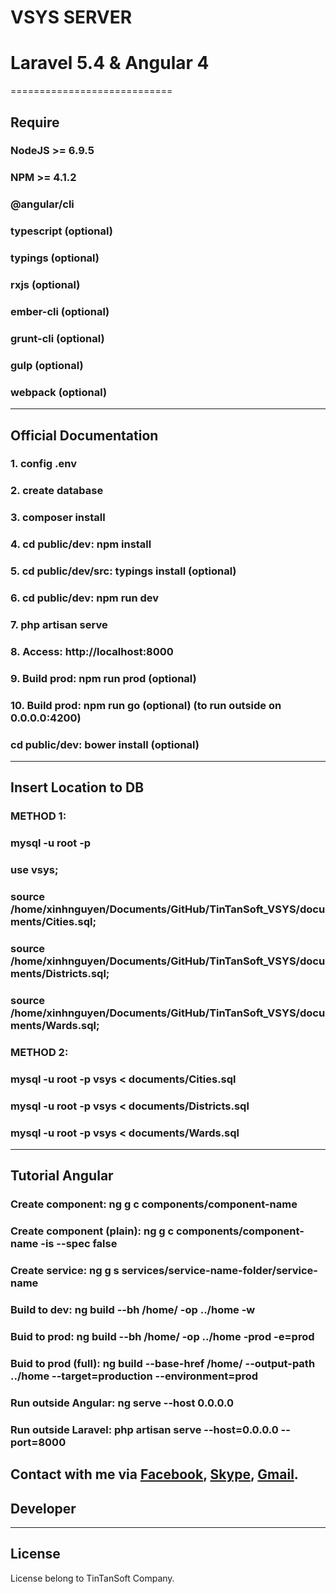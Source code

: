 # VSYS SERVER

# Laravel 5.4 & Angular 4
============================
## Require

### NodeJS >= 6.9.5
### NPM >= 4.1.2
### @angular/cli
### typescript (optional)
### typings (optional)
### rxjs (optional)
### ember-cli (optional)
### grunt-cli (optional)
### gulp (optional)
### webpack (optional)

-----------------------------------
## Official Documentation

### 1. config .env
### 2. create database
### 3. composer install
### 4. cd public/dev: npm install
### 5. cd public/dev/src: typings install (optional)
### 6. cd public/dev: npm run dev
### 7. php artisan serve
### 8. Access: http://localhost:8000
### 9. Build prod: npm run prod (optional)
### 10. Build prod: npm run go (optional) (to run outside on 0.0.0.0:4200)

### cd public/dev: bower install (optional)
-----------------------------------
## Insert Location to DB

### METHOD 1:
### mysql -u root -p
### use vsys;
### source /home/xinhnguyen/Documents/GitHub/TinTanSoft_VSYS/documents/Cities.sql;
### source /home/xinhnguyen/Documents/GitHub/TinTanSoft_VSYS/documents/Districts.sql;
### source /home/xinhnguyen/Documents/GitHub/TinTanSoft_VSYS/documents/Wards.sql;

### METHOD 2:
### mysql -u root -p vsys < documents/Cities.sql
### mysql -u root -p vsys < documents/Districts.sql
### mysql -u root -p vsys < documents/Wards.sql
-----------------------------------
## Tutorial Angular

### Create component:            ng g c components/component-name
### Create component (plain):    ng g c components/component-name -is --spec false
### Create service:              ng g s services/service-name-folder/service-name
### Build to dev:                ng build --bh /home/ -op ../home -w
### Buid to prod:                ng build --bh /home/ -op ../home -prod -e=prod
### Buid to prod (full):         ng build --base-href /home/ --output-path ../home --target=production --environment=prod
### Run outside Angular:         ng serve --host 0.0.0.0
### Run outside Laravel:         php artisan serve --host=0.0.0.0 --port=8000

Contact with me via [Facebook](http://facebook.com/nguyentrucxjnh), [Skype](ntxinh.tintansoft), [Gmail](ntxinh@tintansoft.com).
-----------------------------------
## Developer


-----------------------------------
## License

License belong to TinTanSoft Company.
